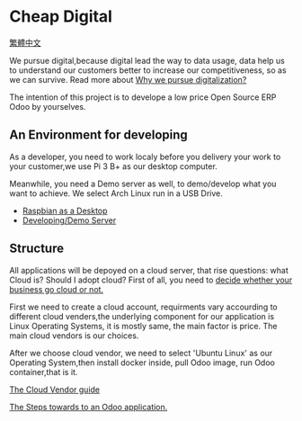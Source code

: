 # Cheap Digital  

[繁體中文](https://github.com/tacticlink/cheapdigital/blob/master/README_zh.md)

We pursue digital,because digital lead the way to data usage, data help us to understand our customers better to increase our competitiveness, so as we can survive. Read more about [Why we pursue digitalization?](https://github.com/tacticlink/cheapdigital/blob/master/basis/pursue-digital.md)

The intention of this project is to develope a low price Open Source ERP Odoo by yourselves. 

## An Environment for developing

As a developer, you need to work localy before you delivery your work to your customer,we use Pi 3 B+ as our desktop computer.

Meanwhile, you need a Demo server as well, to demo/develop what you want to achieve. We select Arch Linux run in a USB Drive.

- [Raspbian as a Desktop](https://github.com/tacticlink/cheapdigital/blob/master/dev/raspbian-desktop.md)
- [Developing/Demo Server](https://github.com/tacticlink/cheapdigital/blob/master/dev/demo-server.md)

## Structure

All applications will be depoyed on a cloud server, that rise questions: what Cloud is? Should I adopt cloud? First of all, you need to [decide whether your business go cloud or not.](https://github.com/tacticlink/cheapdigital/blob/master/basis/go-cloud.md)

First we need to create a cloud account, requirments vary accourding to different cloud venders,the underlying component for our application is Linux Operating Systems, it is mostly same, the main factor is price. The main cloud vendors is our choices.

After we choose cloud vendor, we need to select 'Ubuntu Linux' as our Operating System,then install docker inside, pull Odoo image, run Odoo container,that is it.

[The Cloud Vendor guide](https://github.com/tacticlink/cheapdigital/blob/master/basis/cloud-guide.md)

[The Steps towards to an Odoo application.](https://github.com/tacticlink/cheapdigital/blob/master/dev/towards-applications.md)
